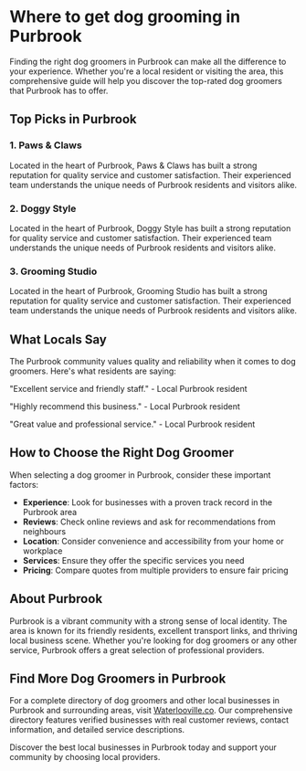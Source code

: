 # Where to get dog grooming in Purbrook

Finding the right dog groomers in Purbrook can make all the difference to your experience. Whether you're a local resident or visiting the area, this comprehensive guide will help you discover the top-rated dog groomers that Purbrook has to offer.

## Top Picks in Purbrook

### 1. Paws & Claws
Located in the heart of Purbrook, Paws & Claws has built a strong reputation for quality service and customer satisfaction. Their experienced team understands the unique needs of Purbrook residents and visitors alike.

### 2. Doggy Style
Located in the heart of Purbrook, Doggy Style has built a strong reputation for quality service and customer satisfaction. Their experienced team understands the unique needs of Purbrook residents and visitors alike.

### 3. Grooming Studio
Located in the heart of Purbrook, Grooming Studio has built a strong reputation for quality service and customer satisfaction. Their experienced team understands the unique needs of Purbrook residents and visitors alike.

## What Locals Say

The Purbrook community values quality and reliability when it comes to dog groomers. Here's what residents are saying:

"Excellent service and friendly staff." - Local Purbrook resident

"Highly recommend this business." - Local Purbrook resident

"Great value and professional service." - Local Purbrook resident

## How to Choose the Right Dog Groomer

When selecting a dog groomer in Purbrook, consider these important factors:

- **Experience**: Look for businesses with a proven track record in the Purbrook area
- **Reviews**: Check online reviews and ask for recommendations from neighbours
- **Location**: Consider convenience and accessibility from your home or workplace
- **Services**: Ensure they offer the specific services you need
- **Pricing**: Compare quotes from multiple providers to ensure fair pricing

## About Purbrook

Purbrook is a vibrant community with a strong sense of local identity. The area is known for its friendly residents, excellent transport links, and thriving local business scene. Whether you're looking for dog groomers or any other service, Purbrook offers a great selection of professional providers.

## Find More Dog Groomers in Purbrook

For a complete directory of dog groomers and other local businesses in Purbrook and surrounding areas, visit [Waterlooville.co](https://waterlooville.co). Our comprehensive directory features verified businesses with real customer reviews, contact information, and detailed service descriptions.

Discover the best local businesses in Purbrook today and support your community by choosing local providers.

